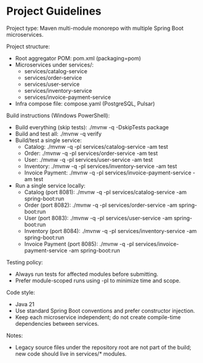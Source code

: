 # Project Guidelines

Project type: Maven multi-module monorepo with multiple Spring Boot microservices.

Project structure:
- Root aggregator POM: pom.xml (packaging=pom)
- Microservices under services/:
  - services/catalog-service
  - services/order-service
  - services/user-service
  - services/inventory-service
  - services/invoice-payment-service
- Infra compose file: compose.yaml (PostgreSQL, Pulsar)

Build instructions (Windows PowerShell):
- Build everything (skip tests): ./mvnw -q -DskipTests package
- Build and test all: ./mvnw -q verify
- Build/test a single service:
  - Catalog:              ./mvnw -q -pl services/catalog-service -am test
  - Order:                ./mvnw -q -pl services/order-service -am test
  - User:                 ./mvnw -q -pl services/user-service -am test
  - Inventory:            ./mvnw -q -pl services/inventory-service -am test
  - Invoice Payment:      ./mvnw -q -pl services/invoice-payment-service -am test
- Run a single service locally:
  - Catalog (port 8081):          ./mvnw -q -pl services/catalog-service -am spring-boot:run
  - Order (port 8082):            ./mvnw -q -pl services/order-service -am spring-boot:run
  - User (port 8083):             ./mvnw -q -pl services/user-service -am spring-boot:run
  - Inventory (port 8084):        ./mvnw -q -pl services/inventory-service -am spring-boot:run
  - Invoice Payment (port 8085):  ./mvnw -q -pl services/invoice-payment-service -am spring-boot:run

Testing policy:
- Always run tests for affected modules before submitting.
- Prefer module-scoped runs using -pl to minimize time and scope.

Code style:
- Java 21
- Use standard Spring Boot conventions and prefer constructor injection.
- Keep each microservice independent; do not create compile-time dependencies between services.

Notes:
- Legacy source files under the repository root are not part of the build; new code should live in services/* modules.
